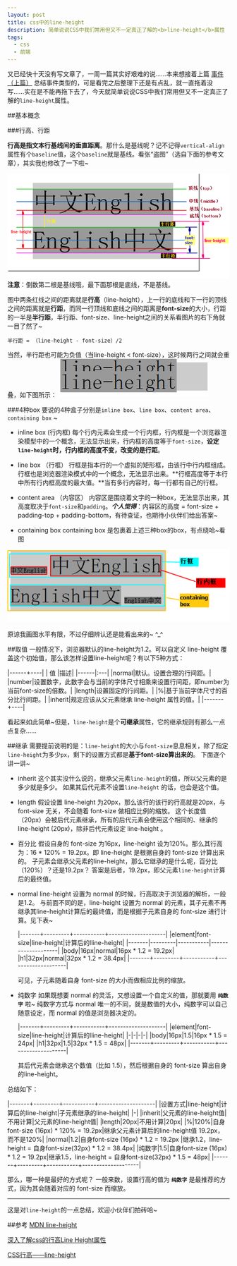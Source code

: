 ```yaml
---
layout: post
title: css中的line-height
description: 简单说说CSS中我们常用但又不一定真正了解的<b>line-height</b>属性
tags:
  - css
  - 前端
---
```


又已经快十天没有写文章了，一周一篇其实好艰难的说……本来想接着上篇 [事件（上篇）][1] 总结事件类型的，可是看完之后整理下还是有点乱，就一直拖着没写……实在是不能再拖下去了，今天就简单说说CSS中我们常用但又不一定真正了解的`line-height`属性。

##基本概念

###行高、行距

**行高是指文本行基线间的垂直距离**。那什么是基线呢？记不记得`vertical-align`属性有个`baseline`值，这个`baseline`就是基线。看张“盗图”（选自下面的参考文章），其实我也修改了一下啦~

![图片描述][2]
**注意**：倒数第二根是基线哦，最下面那根是底线，不是基线。

图中两条红线之间的距离就是**行高**（line-height），上一行的底线和下一行的顶线之间的距离就是**行距**，而同一行顶线和底线之间的距离是**font-size**的大小，行距的一半是**半行距**，半行距、font-size、line-height之间的关系看图片的右下角就一目了然了~

    半行距 = （line-height - font-size）/2

当然，半行距也可能为负值（当line-height < font-size），这时候两行之间就会重叠，如下图所示：
![图片描述][3]

###4种box
要说的4种盒子分别是`inline box`、`line box`、`content area`、`containing box` ~

- inline box (行内框)
每个行内元素会生成一个行内框，行内框是一个浏览器渲染模型中的一个概念，无法显示出来，行内框的高度等于`font-size`，**设定`line-height`时，行内框的高度不变，改变的是行距**。

- line box （行框）
行框是指本行的一个虚拟的矩形框，由该行中行内框组成。行框也是浏览器渲染模式中的一个概念，无法显示出来。**行框高度等于本行中所有行内框高度的最大值。**当有多行内容时，每一行都有自己的行框。

- content area （内容区）
内容区是围绕着文字的一种box，无法显示出来，其高度取决于`font-size`和`padding`。***个人觉得***：内容区的高度 = font-size + padding-top + padding-bottom，有待查证，也期待小伙伴们给出答案~

- containing box 
containing box 是包裹着上述三种box的box，有点绕哈~看图

![图片描述][4]

原谅我画图水平有限，不过仔细辨认还是能看出来的~  ^_^

##取值
一般情况下，浏览器默认的line-height为1.2。可以自定义 line-height 覆盖这个初始值，那么该怎样设置line-height呢？有以下5种方式：

|------+----|
|  值  |描述|
|------|:---|
|normal|默认。设置合理的行间距。|
|number|设置数字，此数字会与当前的字体尺寸相乘来设置行间距，即number为当前font-size的倍数。|
|length|设置固定的行间距。|
|%|基于当前字体尺寸的百分比行间距。|
|inherit|规定应该从父元素继承 line-height 属性的值。|
|-------+----|

看起来如此简单~但是，`line-height`是个**可继承**属性，它的继承规则有那么一点点复杂……

##继承
需要提前说明的是：`line-height`的大小与`font-size`息息相关，除了指定`line-height`为多少`px`，剩下的设置方式都是**基于font-size算出来的**。
下面逐个讲一讲~
 
- inherit
这个其实没什么说的，继承父元素`line-height`的值，所以父元素的是多少就是多少。
如果其后代元素不设置`line-height` 的话，也会是这个值。

- length
假设设置 line-height 为20px，那么该行的该行的行高就是20px，与 font-size 无关，不会随着 font-size 做相应比例的缩放。
这个长度值（20px）会被后代元素继承，所有的后代元素会使用这个相同的、继承的 line-height (20px)，除非后代元素设定 line-height 。

- 百分比
假设自身的 font-size 为16px，line-height 设为120%。那么其行高为：16 * 120% = 19.2px。即 line-height 是根据自身的 font-size 计算出来的。
子元素会继承父元素的line-height，那么它继承的是什么呢，百分比（120%）？还是19.2px？
答案是后者，19.2px，即父元素`line-height`计算后的最终值。

- normal
line-height 设置为 normal 的时候，行高取决于浏览器的解析，一般是1.2。
与前面不同的是，line-height 设置为 normal 的元素，其子元素不再继承其line-height计算后的最终值，而是根据子元素自身的 font-size 进行计算。见下表~

  |-------+---------+-----------+--------------------|
  |element|font-size|line-height|计算后的lline-height|
  |-------|---------|-----------|--------------------|
  |body|16px|normal|16px * 1.2 = 19.2px|
  |h1|32px|normal|32px * 1.2 = 38.4px|
  |-------+---------+-----------+--------------------|

  可见，子元素随着自身 font-size 的大小而做相应比例的缩放。

- 纯数字
如果既想要 normal 的灵活，又想设置一个自定义的值，那就要用 **`纯数字`** 啦~
纯数字方式与 normal 唯一的不同，就是数值的大小，纯数字可以自己随意设定，而 normal 的值是浏览器决定的。

  |-------+---------+-----------+--------------------|
  |element|font-size|line-height|计算后的lline-height|
  |-|-|-|-|
  |body|16px|1.5|16px * 1.5 = 24px|
  |h1|32px|1.5|32px * 1.5 = 48px|
  |-------+---------+-----------+--------------------|
    
    其后代元素会继承这个数值（比如 1.5），然后根据自身的 font-size 算出自身的line-height。

总结如下：

|-------+---------+-----------+--------------------|
|设置方式|line-height|计算后的line-height|子元素继承的line-height|
|-|
|inherit|父元素的line-height值|不用计算|父元素的line-height值|
|length|20px|不用计算|20px|
|%|120%|自身font-size (16px) * 120% = 19.2px|继承父元素计算后的line-height值 19.2px，而不是120%|
|normal|1.2|自身font-size (16px) * 1.2 = 19.2px |继承1.2，line-height = 自身font-size(32px) * 1.2 = 38.4px|
|纯数字|1.5|自身font-size (16px) * 1.2 = 19.2px|继承1.5，line-height = 自身font-size(32px) * 1.5 = 48px|
|-------+---------+-----------+--------------------|

那么，哪一种是最好的方式呢？
一般来数，设置行高的值为 **`纯数字`** 是最推荐的方式，因为其会随着对应的 font-size 而缩放。

---

这是对`line-height`的一点总结，欢迎小伙伴们拍砖哈~


##参考
[MDN line-height][6]

[深入了解css的行高Line Height属性][7]

[CSS行高——line-height][8]


  [1]: http://segmentfault.com/a/1190000003007361
  [2]: /blog/blog_imgs/4.png
  [3]: /blog/blog_imgs/5.png
  [4]: /blog/blog_imgs/6.png
  [6]: https://developer.mozilla.org/zh-CN/docs/Web/CSS/line-height
  [7]: http://www.cnblogs.com/fengzheng126/archive/2012/05/18/2507632.html
  [8]: http://www.cnblogs.com/dolphinX/p/3236686.html
  [9]: http://www.cnblogs.com/leejersey/p/3662612.html